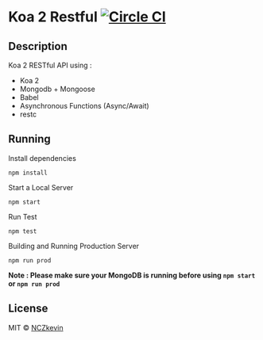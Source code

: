 # Koa 2 Restful [![Circle CI](https://circleci.com/gh/jsnomad/koa-restful-boilerplate.svg?style=svg)](https://circleci.com/gh/jsnomad/koa-restful-boilerplate)

## Description
Koa 2 RESTful API using :

 - Koa 2
 - Mongodb + Mongoose
 - Babel
 - Asynchronous Functions (Async/Await)
 - restc
 
## Running
Install dependencies
```
npm install
```

Start a Local Server
```
npm start
```

Run Test
```
npm test
```

Building and Running Production Server
```
npm run prod
```

**Note : Please make sure your MongoDB is running before using ```npm start``` or ```npm run prod```**

## License
MIT &copy; [NCZkevin](https://github.com/nczkevin)
